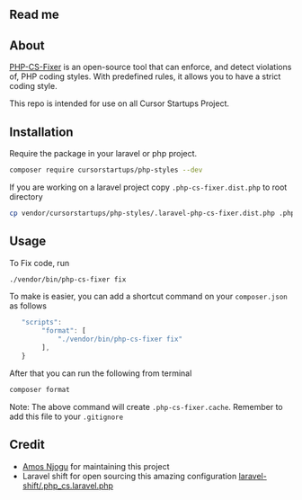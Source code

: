 ## Read me

## About

[PHP-CS-Fixer](https://github.com/FriendsOfPHP/PHP-CS-Fixer) is an open-source tool that can enforce, and detect violations of, PHP coding styles. With predefined rules, it allows you to have a strict coding style.

This repo is intended for use on all Cursor Startups Project.

## Installation

Require the package in your laravel or php project.

```bash
composer require cursorstartups/php-styles --dev
```

If you are working on a laravel project copy `.php-cs-fixer.dist.php` to root directory

```bash
cp vendor/cursorstartups/php-styles/.laravel-php-cs-fixer.dist.php .php-cs-fixer.dist.php
```

## Usage

To Fix code, run

```bash
./vendor/bin/php-cs-fixer fix
```

To make is easier, you can add a shortcut command on your `composer.json` as follows

```javascript
   "scripts": 
        "format": [
            "./vendor/bin/php-cs-fixer fix"
        ],
   }
```

After that you can run the following from terminal

```bash
composer format
```

Note: The above command will create `.php-cs-fixer.cache`. Remember to add this file to your `.gitignore`

## Credit
- [Amos Njogu](https://github.com/njoguamos) for maintaining this project
- Laravel shift for open sourcing this amazing configuration [laravel-shift/.php_cs.laravel.php](https://gist.github.com/laravel-shift/cab527923ed2a109dda047b97d53c200)
